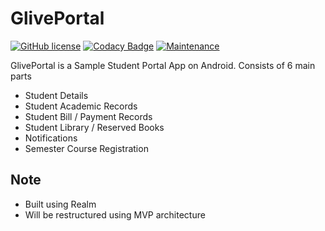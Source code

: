 # GlivePortal

[![GitHub license](https://img.shields.io/github/license/Naereen/StrapDown.js.svg)](https://github.com/Naereen/StrapDown.js/blob/master/LICENSE) [![Codacy Badge](https://api.codacy.com/project/badge/Grade/044f85f9145b4630b8fb46c062be5d25)](https://www.codacy.com/project/fitzafful/GlivePortal/dashboard?utm_source=github.com&amp;utm_medium=referral&amp;utm_content=FitzAfful/GlivePortal&amp;utm_campaign=Badge_Grade_Dashboard) [![Maintenance](https://img.shields.io/badge/Maintained%3F-yes-green.svg)](https://GitHub.com/Naereen/StrapDown.js/graphs/commit-activity)

GlivePortal is a Sample Student Portal App on Android. Consists of 6 main parts

  - Student Details
  - Student Academic Records
  - Student Bill / Payment Records
  - Student Library / Reserved Books
  - Notifications
  - Semester Course Registration

## Note

  - Built using Realm
  - Will be restructured using MVP architecture
